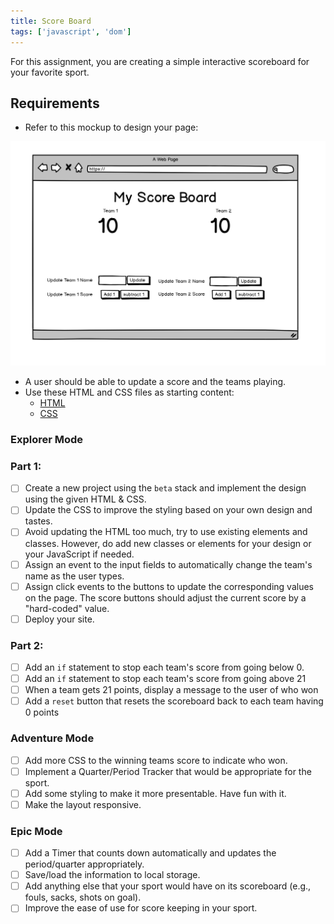 ```yaml
---
title: Score Board
tags: ['javascript', 'dom']
---
```


For this assignment, you are creating a simple interactive scoreboard for your favorite sport.

## Requirements

- Refer to this mockup to design your page:

![](./assets/scoreboard.png)

- A user should be able to update a score and the teams playing.
- Use these HTML and CSS files as starting content:
  - [HTML](https://raw.githubusercontent.com/suncoast-devs/scoreboard-template/master/index.html)
  - [CSS](https://raw.githubusercontent.com/suncoast-devs/scoreboard-template/master/screen.css)

### Explorer Mode

### Part 1:

- [ ] Create a new project using the `beta` stack and implement the design using the given HTML & CSS.
- [ ] Update the CSS to improve the styling based on your own design and tastes.
- [ ] Avoid updating the HTML too much, try to use existing elements and classes. However, do add new classes or elements for your design or your JavaScript if needed.
- [ ] Assign an event to the input fields to automatically change the team's name as the user types.
- [ ] Assign click events to the buttons to update the corresponding values on the page. The score buttons should adjust the current score by a "hard-coded" value.
- [ ] Deploy your site.

### Part 2:

- [ ] Add an `if` statement to stop each team's score from going below 0.
- [ ] Add an `if` statement to stop each team's score from going above 21
- [ ] When a team gets 21 points, display a message to the user of who won
- [ ] Add a `reset` button that resets the scoreboard back to each team having 0 points

### Adventure Mode

- [ ] Add more CSS to the winning teams score to indicate who won.
- [ ] Implement a Quarter/Period Tracker that would be appropriate for the sport.
- [ ] Add some styling to make it more presentable. Have fun with it.
- [ ] Make the layout responsive.

### Epic Mode

- [ ] Add a Timer that counts down automatically and updates the period/quarter appropriately.
- [ ] Save/load the information to local storage.
- [ ] Add anything else that your sport would have on its scoreboard (e.g., fouls, sacks, shots on goal).
- [ ] Improve the ease of use for score keeping in your sport.
